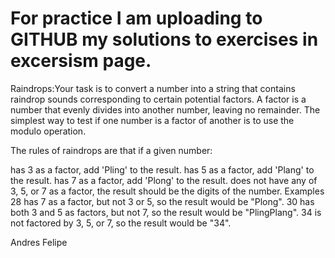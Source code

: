 # For practice I am uploading to GITHUB my solutions to exercises in excersism page.
Raindrops:Your task is to convert a number into a string that contains raindrop sounds corresponding to certain potential factors. A factor is a number that evenly divides into another number, leaving no remainder. The simplest way to test if one number is a factor of another is to use the modulo operation.

The rules of raindrops are that if a given number:

has 3 as a factor, add 'Pling' to the result.
has 5 as a factor, add 'Plang' to the result.
has 7 as a factor, add 'Plong' to the result.
does not have any of 3, 5, or 7 as a factor, the result should be the digits of the number.
Examples
28 has 7 as a factor, but not 3 or 5, so the result would be "Plong".
30 has both 3 and 5 as factors, but not 7, so the result would be "PlingPlang".
34 is not factored by 3, 5, or 7, so the result would be "34".

Andres Felipe
